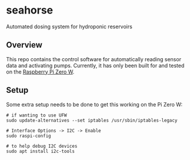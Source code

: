 # seahorse
Automated dosing system for hydroponic reservoirs

## Overview
This repo contains the control software for automatically reading sensor data and activating pumps.
Currently, it has only been built for and tested on the [Raspberry Pi Zero W](https://www.raspberrypi.org/products/raspberry-pi-zero-w/).

## Setup
Some extra setup needs to be done to get this working on the Pi Zero W:
```
# if wanting to use UFW
sudo update-alternatives --set iptables /usr/sbin/iptables-legacy

# Interface Options -> I2C -> Enable
sudo raspi-config

# to help debug I2C devices
sudo apt install i2c-tools
```
